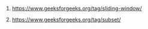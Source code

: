 1) https://www.geeksforgeeks.org/tag/sliding-window/

2) https://www.geeksforgeeks.org/tag/subset/


